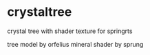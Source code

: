 # crystaltree
crystal tree with shader texture for springrts

tree model by orfelius
mineral shader by sprung

